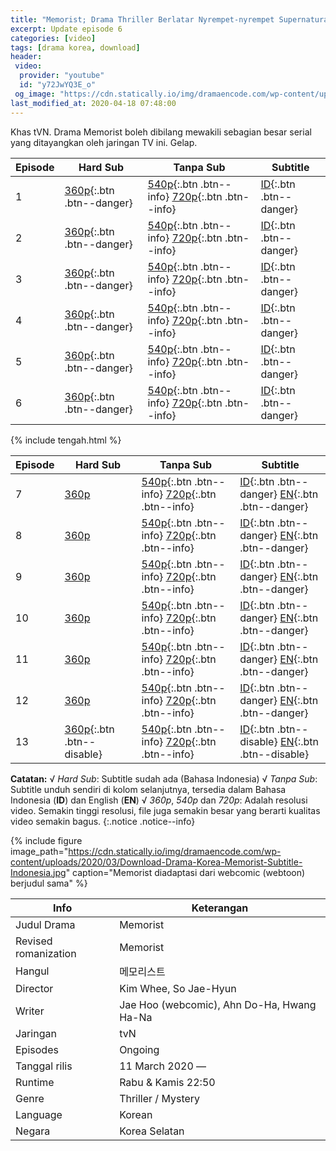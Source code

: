 ```yaml
---
title: "Memorist; Drama Thriller Berlatar Nyrempet-nyrempet Supernatural"
excerpt: Update episode 6
categories: [video]
tags: [drama korea, download]
header:
 video:
  provider: "youtube"
  id: "y72JwYQ3E_o"
 og_image: "https://cdn.statically.io/img/dramaencode.com/wp-content/uploads/2020/03/Download-Drama-Korea-Memorist-Subtitle-Indonesia.jpg"
last_modified_at: 2020-04-18 07:48:00
---
```


Khas tVN. Drama Memorist boleh dibilang mewakili sebagian besar serial yang ditayangkan oleh jaringan TV ini. Gelap.

Episode|Hard Sub|Tanpa Sub|Subtitle
---|---|---|---
1|[360p](/zippyshare?st1=ep1&srv=83&cde=TKPBICMR&st2=360p){:.btn .btn--danger}|[540p](/zippyshare?st1=ep1&srv=42&cde=GLlZYucv&st2=540p){:.btn .btn--info} [720p](/zippyshare?st1=ep1&srv=113&cde=L2gLBa8e&st2=720p){:.btn .btn--info}|[ID](/subscene?subtitles=memorist&lang=indonesian&id=2161741){:.btn .btn--danger}| [EN](/subscene?subtitles=memorist&lang=english&id=2161519){:.btn .btn--danger}
2|[360p](/zippyshare?st1=ep2&srv=14&cde=toiqoPZ3&st2=360p){:.btn .btn--danger}|[540p](/zippyshare?st1=ep2&srv=63&cde=YLDoWDzM&st2=540p){:.btn .btn--info} [720p](/zippyshare?st1=ep2&srv=9&cde=nTmcEELq&st2=720p){:.btn .btn--info}|[ID](/subscene?subtitles=memorist&lang=indonesian&id=2162299){:.btn .btn--danger}| [EN](/subscene?subtitles/memorist&lang=english&id=2162026){:.btn .btn--danger}
3|[360p](/zippyshare?st1=ep3&srv=22&cde=ltYqrdus&st2=360p){:.btn .btn--danger}|[540p](/zippyshare?st1=ep3&srv=16&cde=SbUv3aFd&st2=540p){:.btn .btn--info} [720p](/zippyshare?st1=ep3&srv=82&cde=dgSKfP4G&st2=720p){:.btn .btn--info}|[ID](/subscene?subtitles=memorist&lang=indonesian&id=2166934){:.btn .btn--danger}| [EN](/subscene?subtitles/memorist&lang=english&id=2166619){:.btn .btn--danger}
4|[360p](/zippyshare?st1=ep4&srv=72&cde=an4iTpoC&st2=360p){:.btn .btn--danger}|[540p](/zippyshare?st1=ep4&srv=63&cde=cuR2fKCy&st2=540p){:.btn .btn--info} [720p](/zippyshare?st1=ep4&srv=3&cde=LV8Jfa9t&st2=720p){:.btn .btn--info}|[ID](/subscene?subtitles=memorist&lang=indonesian&id=2167785){:.btn .btn--danger}| [EN](/subscene?subtitles/memorist&lang=english&id=2167387){:.btn .btn--danger}
5|[360p](/zippyshare?st1=ep5&srv=14&cde=pEYjmo5z&st2=360p){:.btn .btn--danger}|[540p](/zippyshare?st1=ep5&srv=46&cde=4ezNR7UF&st2=540p){:.btn .btn--info} [720p](/zippyshare?st1=ep5&srv=107&cde=aDOZHqKk&st2=720p){:.btn .btn--info}|[ID](/subscene?subtitles=memorist&lang=indonesian&id=2172180){:.btn .btn--danger}| [EN](/subscene?subtitles/memorist&lang=english&id=2172001){:.btn .btn--danger}
6|[360p](/zippyshare?st1=ep6&srv=33&cde=shR983Rx&st2=360p){:.btn .btn--danger}|[540p](/zippyshare?st1=ep6&srv=75&cde=zSmFaVX8&st2=540p){:.btn .btn--info} [720p](/zippyshare?st1=ep6&srv=33&cde=K9UcTJmH&st2=720p){:.btn .btn--info}|[ID](/subscene?subtitles=memorist&lang=indonesian&id=2173097){:.btn .btn--danger}| [EN](/subscene?subtitles/memorist&lang=english&id=2172944){:.btn .btn--danger}

{% include tengah.html %}

Episode|Hard Sub|Tanpa Sub|Subtitle
---|---|---|---
7|[360p](/zippyshare?st1=ep7&srv=45&cde=Ovvn80sI&st2=360p)|[540p](/zippyshare?st1=ep7&srv=70&cde=jPFeH71m&st2=540p){:.btn .btn--info} [720p](/drive.google.com/?name=ep1&id=1BDYm2c3ja5IYlyQ9FRtovTxEBnKxxTqz&size=720p){:.btn .btn--info}|[ID](/subscene?subtitles=memorist&lang=indonesian&id=2179092){:.btn .btn--danger} [EN](/subscene?subtitles=memorist&lang=english&id=2178765){:.btn .btn--danger}
8|[360p](/zippyshare?st1=ep8&srv=97&cde=agnQSPxE&st2=360p)|[540p](/zippyshare?st1=ep8&srv=85&cde=Zk7yqmZG&st2=540p){:.btn .btn--info} [720p](/zippyshare?st1=ep8&srv=27&cde=dZWbVpX8&st2=720p){:.btn .btn--info}|[ID](/subscene?subtitles=memorist&lang=indonesian&id=2179886){:.btn .btn--danger} [EN](/subscene?subtitles=memorist&lang=english&id=2179565){:.btn .btn--danger}
9|[360p](/zippyshare?st1=ep9&srv=24&cde=GuDvnrWest2=360p)|[540p](/zippyshare?st1=ep9&srv=48&cde=KK60vEEp&st2=540p){:.btn .btn--info} [720p](/zippyshare?st1=ep8&srv=50&cde=MYog2X44&st2=720p){:.btn .btn--info}|[ID](/subscene?subtitles=memorist&lang=indonesian&id=2185420){:.btn .btn--danger} [EN](/subscene?subtitles=memorist&lang=english&id=2185257){:.btn .btn--danger}
10|[360p](/zippyshare?st1=ep10&srv=111&cde=TfmGPzSe&st2=360p)|[540p](/zippyshare?st10=ep1&srv=41&cde=td3yf4FG&st2=540p){:.btn .btn--info} [720p](/zippyshare?st10=ep1&srv=102&cde=i3Ins4hW&st2=720p){:.btn .btn--info}|[ID](/subscene?subtitles=memorist&lang=indonesian&id=2186167){:.btn .btn--danger} [EN](/subscene?subtitles=memorist&lang=english&id=2185955){:.btn .btn--danger}
11|[360p](/zippyshare?st1=ep11&srv=8&cde=RHGnqo80&st2=360p)|[540p](/zippyshare?st1=ep11&srv=86&cde=14zUYiBx&st2=540p){:.btn .btn--info} [720p](/zippyshare?st1=ep11&srv=95&cde=dtSYWjLG&st2=720p){:.btn .btn--info}|[ID](/subscene?subtitles=memorist&lang=indonesian&id=2191967){:.btn .btn--danger} [EN](/subscene?subtitles=memorist&lang=english&id=2191762){:.btn .btn--danger}
12|[360p](/zippyshare?st1=ep12&srv=12&cde=g8hY2aUO&st2=360p)|[540p](/zippyshare?st1=ep12&srv=81&cde=ZV29ULOe&st2=540p){:.btn .btn--info} [720p](/zippyshare?st1=ep12&srv=84&cde=Aj48pbyE&st2=720p){:.btn .btn--info}|[ID](/subscene?subtitles=memorist&lang=indonesian&id=2192747){:.btn .btn--danger} [EN](/subscene?subtitles=memorist&lang=english&id=2192476){:.btn .btn--danger}
13|[360p](){:.btn .btn--disable}|[540p](/zippyshare?st1=ep13&srv=74&cde=csPVfCC5&st=540p){:.btn .btn--info} [720p](/zippyshare?st1=ep13&srv=48&M2n0GiOA&st2=720p){:.btn .btn--info}|[ID](){:.btn .btn--disable} [EN](){:.btn .btn--disable}

**Catatan:**
√ _Hard Sub_: Subtitle sudah ada (Bahasa Indonesia)
√ _Tanpa Sub_: Subtitle unduh sendiri di kolom selanjutnya, tersedia dalam Bahasa Indonesia (**ID**) dan English (**EN**)
√ _360p_, _540p_ dan _720p_: Adalah resolusi video. Semakin tinggi resolusi, file juga semakin besar yang berarti kualitas video semakin bagus.
{:.notice .notice--info}

{% include figure image_path="https://cdn.statically.io/img/dramaencode.com/wp-content/uploads/2020/03/Download-Drama-Korea-Memorist-Subtitle-Indonesia.jpg" caption="Memorist diadaptasi dari webcomic (webtoon) berjudul sama" %}

Info|Keterangan
---|---
Judul Drama|Memorist
Revised romanization|Memorist
Hangul|메모리스트
Director|Kim Whee, So Jae-Hyun
Writer|Jae Hoo (webcomic), Ahn Do-Ha, Hwang Ha-Na
Jaringan|tvN
Episodes|Ongoing
Tanggal rilis|11 March 2020 —
Runtime|Rabu & Kamis 22:50
Genre|Thriller / Mystery
Language|Korean
Negara|Korea Selatan
